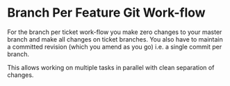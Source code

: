 Branch Per Feature Git Work-flow
================================

For the branch per ticket work-flow you make zero changes to your master branch and make all changes on ticket branches.
You also have to maintain a committed revision (which you amend as you go) i.e. a single commit per branch.

This allows working on multiple tasks in parallel with clean separation of changes.


